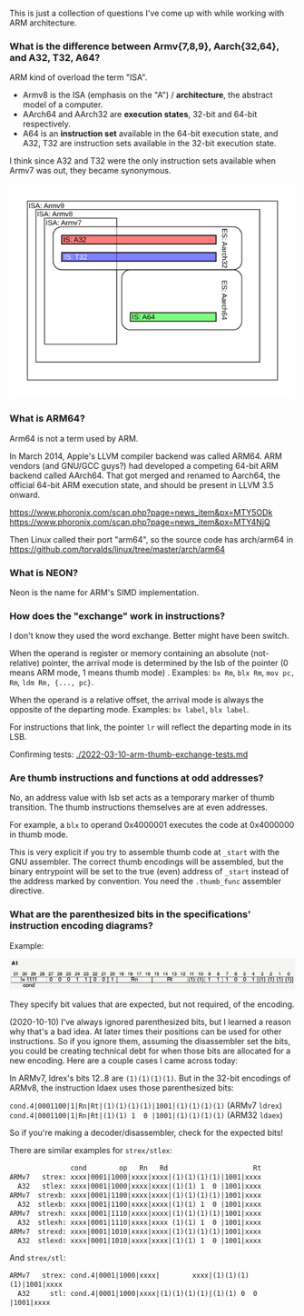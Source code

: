 This is just a collection of questions I've come up with while working with ARM architecture.

### What is the difference between Armv{7,8,9}, Aarch{32,64}, and A32, T32, A64?

ARM kind of overload the term "ISA".

* Armv8 is the ISA (emphasis on the "A") / **architecture**, the abstract model of a computer.
* AArch64 and AArch32 are **execution states**, 32-bit and 64-bit respectively.
* A64 is an **instruction set** available in the 64-bit execution state, and A32, T32 are instruction sets available in the 32-bit execution state.

I think since A32 and T32 were the only instruction sets available when Armv7 was out, they became synonymous.

![](./assets/arm-isa-terminology.svg)

### What is ARM64?

Arm64 is not a term used by ARM. 

In March 2014, Apple's LLVM compiler backend was called ARM64. ARM vendors (and GNU/GCC guys?) had developed a competing 64-bit ARM backend called AArch64. That got merged and renamed to Aarch64, the official 64-bit ARM execution state, and should be present in LLVM 3.5 onward.

https://www.phoronix.com/scan.php?page=news_item&px=MTY5ODk
https://www.phoronix.com/scan.php?page=news_item&px=MTY4NjQ

Then Linux called their port "arm64", so the source code has arch/arm64 in https://github.com/torvalds/linux/tree/master/arch/arm64

### What is NEON?

Neon is the name for ARM's SIMD implementation.

### How does the "exchange" work in instructions?

I don't know they used the word exchange. Better might have been switch.

When the operand is register or memory containing an absolute (not-relative) pointer, the arrival mode is determined by the lsb of the pointer (0 means ARM mode, 1 means thumb mode) . Examples: `bx Rm`, `blx Rm`, `mov pc, Rm`, `ldm Rm, {..., pc}`.

When the operand is a relative offset, the arrival mode is always the opposite of the departing mode. Examples: `bx label`, `blx label`.

For instructions that link, the pointer `lr` will reflect the departing mode in its LSB.

Confirming tests: [./2022-03-10-arm-thumb-exchange-tests.md](./2022-03-10-arm-thumb-exchange-tests.md)

### Are thumb instructions and functions at odd addresses?

No, an address value with lsb set acts as a temporary marker of thumb transition. The thumb instructions themselves are at even addresses.

For example, a `blx` to operand 0x4000001 executes the code at 0x4000000 in thumb mode.

This is very explicit if you try to assemble thumb code at `_start` with the GNU assembler. The correct thumb encodings will be assembled, but the binary entrypoint will be set to the true (even) address of `_start` instead of the address marked by convention. You need the `.thumb_func` assembler directive.

### What are the parenthesized bits in the specifications' instruction encoding diagrams?

Example:

![image-20221111144403785](assets/image-20221111144403785.png)

They specify bit values that are expected, but not required, of the encoding.

(2020-10-10) I've always ignored parenthesized bits, but I learned a reason why that's a bad idea. At later times their positions can be used for other instructions. So if you ignore them, assuming the disassembler set the bits, you could be creating technical debt for when those bits are allocated for a new encoding. Here are a couple cases I came across today:

In ARMv7, ldrex's bits 12..8 are `(1)(1)(1)(1)`. But in the 32-bit encodings of ARMv8, the instruction ldaex uses those parenthesized bits:

`cond.4|0001100|1|Rn|Rt|(1)(1)(1)(1)|1001|(1)(1)(1)(1)` (ARMv7 `ldrex`)
`cond.4|0001100|1|Rn|Rt|(1)(1) 1  0 |1001|(1)(1)(1)(1)` (ARM32 `ldaex`)

So if you're making a decoder/disassembler, check for the expected bits!

There are similar examples for `strex/stlex`:

```
               cond        op   Rn   Rd                     Rt
ARMv7   strex: xxxx|0001|1000|xxxx|xxxx|(1)(1)(1)(1)|1001|xxxx
  A32   stlex: xxxx|0001|1000|xxxx|xxxx|(1)(1) 1  0 |1001|xxxx
ARMv7  strexb: xxxx|0001|1100|xxxx|xxxx|(1)(1)(1)(1)|1001|xxxx
  A32  stlexb: xxxx|0001|1100|xxxx|xxxx|(1)(1) 1  0 |1001|xxxx
ARMv7  strexh: xxxx|0001|1110|xxxx|xxxx|(1)(1)(1)(1)|1001|xxxx
  A32  stlexh: xxxx|0001|1110|xxxx|xxxx (1)(1) 1  0 |1001|xxxx
ARMv7  strexd: xxxx|0001|1010|xxxx|xxxx|(1)(1)(1)(1)|1001|xxxx
  A32  stlexd: xxxx|0001|1010|xxxx|xxxx|(1)(1) 1  0 |1001|xxxx
```

And `strex/stl`:

```
ARMv7   strex: cond.4|0001|1000|xxxx|        xxxx|(1)(1)(1)(1)|1001|xxxx
  A32     stl: cond.4|0001|1000|xxxx|(1)(1)(1)(1)|(1)(1) 0  0 |1001|xxxx
```
